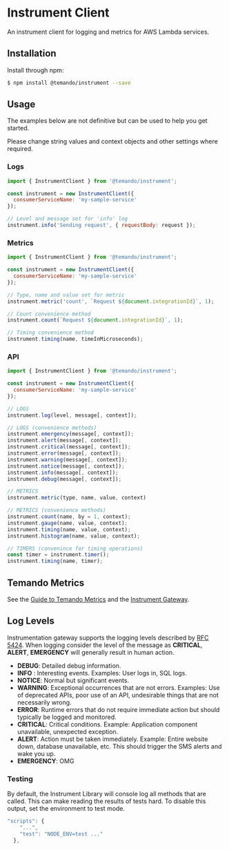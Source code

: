# Instrument Client

An instrument client for logging and metrics for AWS Lambda services.

## Installation

Install through npm:

```sh
$ npm install @temando/instrument --save
```

## Usage

The examples below are not definitive but can be used to help you get started.

Please change string values and context objects and other settings where required.

### Logs

```javascript
import { InstrumentClient } from '@temando/instrument';

const instrument = new InstrumentClient({
  consumerServiceName: 'my-sample-service'
});

// Level and message set for 'info' log
instrument.info('Sending request', { requestBody: request });
```

### Metrics

```javascript
import { InstrumentClient } from '@temando/instrument';

const instrument = new InstrumentClient({
  consumerServiceName: 'my-sample-service'
});

// Type, name and value set for metric
instrument.metric('count', `Request ${document.integrationId}`, 1);

// Count convenience method
instrument.count(`Request ${document.integrationId}`, 1);

// Timing convenience method
instrument.timing(name, timeInMicroseconds);
```

### API

```javascript
import { InstrumentClient } from '@temando/instrument';

const instrument = new InstrumentClient({
  consumerServiceName: 'my-sample-service'
});

// LOGS
instrument.log(level, message[, context]);

// LOGS (convenience methods)
instrument.emergency(message[, context]);
instrument.alert(message[, context]);
instrument.critical(message[, context]);
instrument.error(message[, context]);
instrument.warning(message[, context]);
instrument.notice(message[, context]);
instrument.info(message[, context]);
instrument.debug(message[, context]);

// METRICS
instrument.metric(type, name, value, context)

// METRICS (convenience methods)
instrument.count(name, by = 1, context);
instrument.gauge(name, value, context);
instrument.timing(name, value, context);
instrument.histogram(name, value, context);

// TIMERS (convenince for timing operations)
const timer = instrument.timer();
instrument.timing(name, timer);
```

## Temando Metrics

See the [Guide to Temando Metrics](https://src.temando.io/project-phoenix/instrumentation-gateway/blob/master/resources/guide_to_temando_metrics.md) and the [Instrument Gateway](https://src.temando.io/project-phoenix/instrumentation-gateway).

## Log Levels

Instrumentation gateway supports the logging levels described by [RFC 5424](http://tools.ietf.org/html/rfc5424).
When logging consider the level of the message as **CRITICAL**, **ALERT**, **EMERGENCY** will generally result in human action.

- **DEBUG**: Detailed debug information.
- **INFO** : Interesting events. Examples: User logs in, SQL logs.
- **NOTICE**: Normal but significant events.
- **WARNING**: Exceptional occurrences that are not errors. Examples:
  Use of deprecated APIs, poor use of an API, undesirable things that are not
  necessarily wrong.
- **ERROR**: Runtime errors that do not require immediate action but
  should typically be logged and monitored.
- **CRITICAL**: Critical conditions. Example: Application component
  unavailable, unexpected exception.
- **ALERT**: Action must be taken immediately. Example: Entire website
  down, database unavailable, etc. This should trigger the SMS alerts and wake
  you up.
- **EMERGENCY**: OMG

### Testing

By default, the Instrument Library will console log all methods that are called. This can make reading the results of tests hard. To disable this output, set the environment to test mode.

```javascript
"scripts": {
    "...",
    "test": "NODE_ENV=test ..."
  },
```
